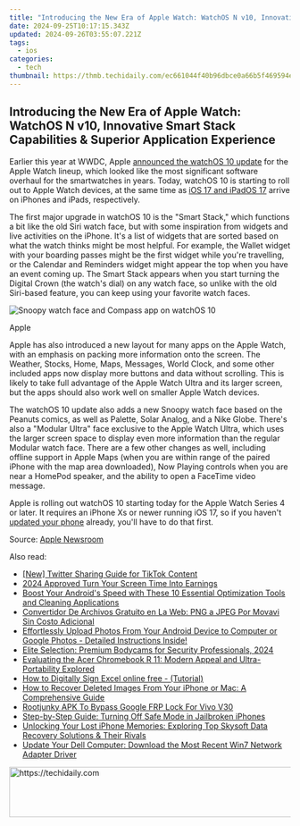```yaml
---
title: "Introducing the New Era of Apple Watch: WatchOS N v10, Innovative Smart Stack Capabilities & Superior Application Experience"
date: 2024-09-25T10:17:15.343Z
updated: 2024-09-26T03:55:07.221Z
tags:
  - ios
categories:
  - tech
thumbnail: https://thmb.techidaily.com/ec661044f40b96dbce0a66b5f469594edc16390627944ff76ebd8df97376a974.jpg
---
```


## Introducing the New Era of Apple Watch: WatchOS N v10, Innovative Smart Stack Capabilities & Superior Application Experience

Earlier this year at WWDC, Apple [announced the watchOS 10 update](https://facebook-video-content.techidaily.com/updated-2024-approved-high-end-fb-photo-and-film-artist-free-access/) for the Apple Watch lineup, which looked like the most significant software overhaul for the smartwatches in years. Today, watchOS 10 is starting to roll out to Apple Watch devices, at the same time as [iOS 17 and iPadOS 17](https://screen-recording.techidaily.com/enhanced-team-collaboration-with-slack-plus-filmora-timelines-for-2024/) arrive on iPhones and iPads, respectively.

 The first major upgrade in watchOS 10 is the "Smart Stack," which functions a bit like the old Siri watch face, but with some inspiration from widgets and live activities on the iPhone. It's a list of widgets that are sorted based on what the watch thinks might be most helpful. For example, the Wallet widget with your boarding passes might be the first widget while you're travelling, or the Calendar and Reminders widget might appear the top when you have an event coming up. The Smart Stack appears when you start turning the Digital Crown (the watch's dial) on any watch face, so unlike with the old Siri-based feature, you can keep using your favorite watch faces.

![Snoopy watch face and Compass app on watchOS 10](https://static1.howtogeekimages.com/wordpress/wp-content/uploads/2023/09/image.jpeg) 

Apple

 Apple has also introduced a new layout for many apps on the Apple Watch, with an emphasis on packing more information onto the screen. The Weather, Stocks, Home, Maps, Messages, World Clock, and some other included apps now display more buttons and data without scrolling. This is likely to take full advantage of the Apple Watch Ultra and its larger screen, but the apps should also work well on smaller Apple Watch devices.

 The watchOS 10 update also adds a new Snoopy watch face based on the Peanuts comics, as well as Palette, Solar Analog, and a Nike Globe. There's also a "Modular Ultra" face exclusive to the Apple Watch Ultra, which uses the larger screen space to display even more information than the regular Modular watch face. There are a few other changes as well, including offline support in Apple Maps (when you are within range of the paired iPhone with the map area downloaded), Now Playing controls when you are near a HomePod speaker, and the ability to open a FaceTime video message.

 Apple is rolling out watchOS 10 starting today for the Apple Watch Series 4 or later. It requires an iPhone Xs or newer running iOS 17, so if you haven't [updated your phone](https://screen-recording.techidaily.com/enhanced-team-collaboration-with-slack-plus-filmora-timelines-for-2024/) already, you'll have to do that first.

 Source: [Apple Newsroom](https://www.apple.com/newsroom/2023/09/watchos-10-is-available-today/)

<ins class="adsbygoogle"
     style="display:block"
     data-ad-format="autorelaxed"
     data-ad-client="ca-pub-7571918770474297"
     data-ad-slot="1223367746"></ins>

<ins class="adsbygoogle"
     style="display:block"
     data-ad-client="ca-pub-7571918770474297"
     data-ad-slot="8358498916"
     data-ad-format="auto"
     data-full-width-responsive="true"></ins>

<span class="atpl-alsoreadstyle">Also read:</span>
<div><ul>
<li><a href="https://twitter-videos.techidaily.com/new-twitter-sharing-guide-for-tiktok-content/"><u>[New] Twitter Sharing Guide for TikTok Content</u></a></li>
<li><a href="https://snapchat-videos.techidaily.com/2024-approved-turn-your-screen-time-into-earnings/"><u>2024 Approved Turn Your Screen Time Into Earnings</u></a></li>
<li><a href="https://os-tips.techidaily.com/boost-your-androids-speed-with-these-10-essential-optimization-tools-and-cleaning-applications/"><u>Boost Your Android's Speed with These 10 Essential Optimization Tools and Cleaning Applications</u></a></li>
<li><a href="https://win-howtos.techidaily.com/convertidor-de-archivos-gratuito-en-la-web-png-a-jpeg-por-movavi-sin-costo-adicional/"><u>Convertidor De Archivos Gratuito en La Web: PNG a JPEG Por Movavi Sin Costo Adicional</u></a></li>
<li><a href="https://os-tips.techidaily.com/effortlessly-upload-photos-from-your-android-device-to-computer-or-google-photos-detailed-instructions-inside/"><u>Effortlessly Upload Photos From Your Android Device to Computer or Google Photos - Detailed Instructions Inside!</u></a></li>
<li><a href="https://buynow-marvelous.techidaily.com/elite-selection-premium-bodycams-for-security-professionals-2024/"><u>Elite Selection: Premium Bodycams for Security Professionals, 2024</u></a></li>
<li><a href="https://buynow-info.techidaily.com/evaluating-the-acer-chromebook-r-11-modern-appeal-and-ultra-portability-explored/"><u>Evaluating the Acer Chromebook R 11: Modern Appeal and Ultra-Portability Explored</u></a></li>
<li><a href="https://phone-solutions.techidaily.com/how-to-digitally-sign-excel-online-free-tutorial-by-ldigisigner-sign-a-excel-sign-a-excel/"><u>How to Digitally Sign Excel online free - (Tutorial)</u></a></li>
<li><a href="https://os-tips.techidaily.com/how-to-recover-deleted-images-from-your-iphone-or-mac-a-comprehensive-guide/"><u>How to Recover Deleted Images From Your iPhone or Mac: A Comprehensive Guide</u></a></li>
<li><a href="https://unlock-android.techidaily.com/rootjunky-apk-to-bypass-google-frp-lock-for-vivo-v30-by-drfone-android/"><u>Rootjunky APK To Bypass Google FRP Lock For Vivo V30</u></a></li>
<li><a href="https://os-tips.techidaily.com/step-by-step-guide-turning-off-safe-mode-in-jailbroken-iphones/"><u>Step-by-Step Guide: Turning Off Safe Mode in Jailbroken iPhones</u></a></li>
<li><a href="https://os-tips.techidaily.com/unlocking-your-lost-iphone-memories-exploring-top-skysoft-data-recovery-solutions-and-their-rivals/"><u>Unlocking Your Lost iPhone Memories: Exploring Top Skysoft Data Recovery Solutions & Their Rivals</u></a></li>
<li><a href="https://hardware-updates.techidaily.com/update-your-dell-computer-download-the-most-recent-win7-network-adapter-driver/"><u>Update Your Dell Computer: Download the Most Recent Win7 Network Adapter Driver</u></a></li>
</ul></div>

<!-- affiliate ads begin -->
<a href="https://appsumo.8odi.net/c/5597632/2105873/7443" target="_top" id="2105873">
  <img src="//a.impactradius-go.com/display-ad/7443-2105873" border="0" alt="https://techidaily.com" width="728" height="90"/>
</a>
<img height="0" width="0" src="https://appsumo.8odi.net/i/5597632/2105873/7443" style="position:absolute;visibility:hidden;" border="0" />
<!-- affiliate ads end -->

